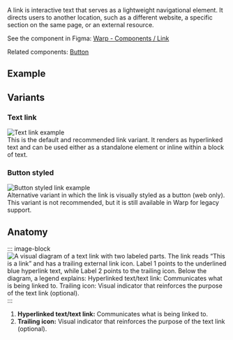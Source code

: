 <script setup>
  import data from './data.json';
  import { mapFrameworkStatuses } from '../utils.js';
</script>

<components-status v-bind="mapFrameworkStatuses(data.frameworks)" />

A link is interactive text that serves as a lightweight navigational element. It directs users to another location, such as a different website, a specific section on the same page, or an external resource.

See the component in Figma: [Warp - Components / Link](https://www.figma.com/design/pLorEdyAMCZXoxkaCSgREO/Warp-Portal---Documentation?node-id=2436-1497&m=dev)

Related components: [Button](https://www.figma.com/design/pLorEdyAMCZXoxkaCSgREO/Warp-Portal---Documentation?node-id=2392-6379&m=dev)

## Example
<ThemeSwitcher />
<link-example />

## Variants

### Text link

<div class="grid grid-cols-2 gap-24">
  <div class="py-16">
    <img src="/components/link/link-text-styled.svg" alt="Text link example" />
  </div>  
  <div class="py-16">
  This is the default and recommended link variant. It renders as hyperlinked text and can be used either as a standalone element or inline within a block of text.
  </div>
</div>

### Button styled

<div class="grid grid-cols-2 gap-24">
  <div class="py-16">
    <img src="/components/link/link-button-styled.svg" alt="Button styled link example" />
  </div>  

  <div class="py-16">
  Alternative variant in which the link is visually styled as a button (web only). This variant is not recommended, but it is still available in Warp for legacy support.
  </div>
</div>

## Anatomy

::: image-block
![A visual diagram of a text link with two labeled parts. The link reads “This is a link” and has a trailing external link icon. Label 1 points to the underlined blue hyperlink text, while Label 2 points to the trailing icon. Below the diagram, a legend explains: Hyperlinked text/text link: Communicates what is being linked to. Trailing icon: Visual indicator that reinforces the purpose of the text link (optional).](/components/link/link-anatomy.svg)
:::

1. <b>Hyperlinked text/text link:</b> Communicates what is being linked to.
2. <b>Trailing icon:</b> Visual indicator that reinforces the purpose of the text link (optional).

